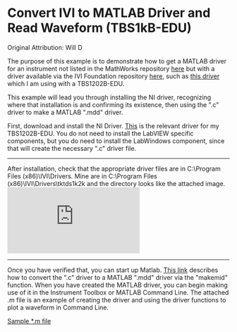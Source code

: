 # Convert IVI to MATLAB Driver and Read Waveform (TBS1kB-EDU)
Original Attribution: Will D

The purpose of this example is to demonstrate how to get a MATLAB driver for an instrument not listed in the MathWorks repository [here](https://www.mathworks.com/hardware-support/instrument-control-toolbox/drivers-search.html?s_tid=srchtitle_site_search_3_instrument%20drivers&q=&page=1) but with a driver available via the IVI Foundation repository [here](https://www.ivifoundation.org/DriverRegistry/default.html), such as [this driver](http://sine.ni.com/apps/utf8/niid_web_display.download_page?p_id_guid=E3B19B3E94FE659CE034080020E74861) which I am using with a TBS1202B-EDU.

This example will lead you through installing the NI driver, recognizing where that installation is and confirming its existence, then using the ".c" driver to make a MATLAB ".mdd" driver.

First, download and install the NI Driver. [This](http://sine.ni.com/apps/utf8/niid_web_display.model_page?p_model_id=22954) is the relevant driver for my TBS1202B-EDU. You do not need to install the LabVIEW specific components, but you do need to install the LabWindows component, since that will create the necessary ".c" driver file.

----
<!-- markdown-link-check-disable -->
After installation, check that the appropriate driver files are in C:\Program Files (x86)\IVI\Drivers\. Mine are in C:\Program Files (x86)\IVI\Drivers\tktds1k2k and the directory looks like the attached image.
![example directory structure](https://forum.tek.com/download/file.php?id=24621)
<!-- markdown-link-check-enable -->
----

Once you have verified that, you can start up Matlab. [This link](https://www.mathworks.com/help/instrument/makemid.html) describes how to convert the ".c" driver to a MATLAB ".mdd" driver via the "makemid" function. When you have created the MATLAB driver, you can begin making use of it in the Instrument Toolbox or MATLAB Command Line. The attached .m file is an example of creating the driver and using the driver functions to plot a waveform in Command Line.

[Sample \*.m file](./TBS1kB_IVI_driver_convert_and_read.m)


